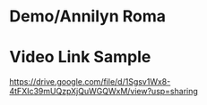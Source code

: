 # Demo/Annilyn Roma


# Video Link Sample
https://drive.google.com/file/d/1Sgsv1Wx8-4tFXIc39mUQzpXjQuWGQWxM/view?usp=sharing
